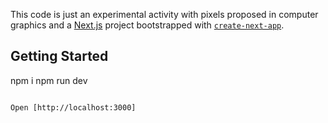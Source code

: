 This code is just an experimental activity with pixels proposed in computer graphics and a [Next.js](https://nextjs.org/) project bootstrapped with [`create-next-app`](https://github.com/vercel/next.js/tree/canary/packages/create-next-app).


## Getting Started
npm i
npm run dev
```

Open [http://localhost:3000]
